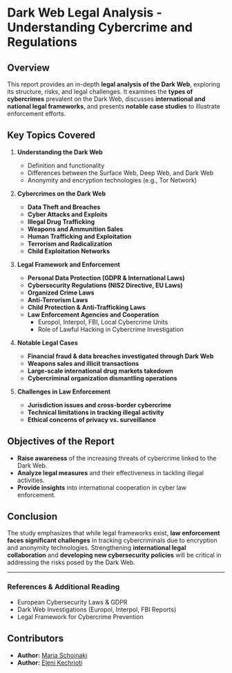 # **Dark Web Legal Analysis - Understanding Cybercrime and Regulations**

## **Overview**
This report provides an in-depth **legal analysis of the Dark Web**, exploring its structure, risks, and legal challenges. It examines the **types of cybercrimes** prevalent on the Dark Web, discusses **international and national legal frameworks**, and presents **notable case studies** to illustrate enforcement efforts.

## **Key Topics Covered**
1. **Understanding the Dark Web**
   - Definition and functionality
   - Differences between the Surface Web, Deep Web, and Dark Web
   - Anonymity and encryption technologies (e.g., Tor Network)

2. **Cybercrimes on the Dark Web**
   - **Data Theft and Breaches**
   - **Cyber Attacks and Exploits**
   - **Illegal Drug Trafficking**
   - **Weapons and Ammunition Sales**
   - **Human Trafficking and Exploitation**
   - **Terrorism and Radicalization**
   - **Child Exploitation Networks**

3. **Legal Framework and Enforcement**
   - **Personal Data Protection (GDPR & International Laws)**
   - **Cybersecurity Regulations (NIS2 Directive, EU Laws)**
   - **Organized Crime Laws**
   - **Anti-Terrorism Laws**
   - **Child Protection & Anti-Trafficking Laws**
   - **Law Enforcement Agencies and Cooperation**
     - Europol, Interpol, FBI, Local Cybercrime Units
     - Role of Lawful Hacking in Cybercrime Investigation

4. **Notable Legal Cases**
   - **Financial fraud & data breaches investigated through Dark Web**
   - **Weapons sales and illicit transactions**
   - **Large-scale international drug markets takedown**
   - **Cybercriminal organization dismantling operations**

5. **Challenges in Law Enforcement**
   - **Jurisdiction issues and cross-border cybercrime**
   - **Technical limitations in tracking illegal activity**
   - **Ethical concerns of privacy vs. surveillance**

## **Objectives of the Report**
- **Raise awareness** of the increasing threats of cybercrime linked to the Dark Web.
- **Analyze legal measures** and their effectiveness in tackling illegal activities.
- **Provide insights** into international cooperation in cyber law enforcement.

## **Conclusion**
The study emphasizes that while legal frameworks exist, **law enforcement faces significant challenges** in tracking cybercriminals due to encryption and anonymity technologies. Strengthening **international legal collaboration** and **developing new cybersecurity policies** will be critical in addressing the risks posed by the Dark Web.

---

### **References & Additional Reading**
- European Cybersecurity Laws & GDPR
- Dark Web Investigations (Europol, Interpol, FBI Reports)
- Legal Framework for Cybercrime Prevention

## Contributors
- **Author:** [Maria Schoinaki](https://github.com/MariaSchoinaki)
- **Author:** [Eleni Kechrioti](https://github.com/EleniKechrioti)